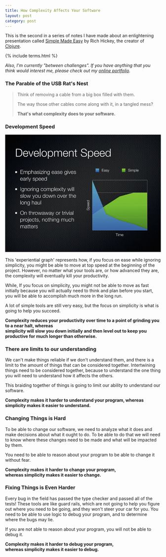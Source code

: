 ```yaml
---
title: How Complexity Affects Your Software
layout: post
category: post
---
```


This is the second in a series of notes I have made about an enlightening presentation called [Simple Made Easy](http://www.infoq.com/presentations/Simple-Made-Easy) by Rich Hickey, the creator of [Clojure](http://en.wikipedia.org/wiki/Clojure).

{% include terms.html %}

_Also, I'm currently "between challenges". 
If you have anything that you think would interest me,
please check out my [online portfolio](/portfolio)._

### The Parable of the USB Rat's Nest

<blockquote>
<p>Think of removing a cable from a big box filled with them.</p>
<p>The way those other cables come along with it, in a tangled mess?</p>
<p><strong>That's what complexity does to your software.</strong></p>
</blockquote>

### Development Speed

<div class='img-wrapper'>
   <a href='http://www.slideshare.net/evandrix/simple-made-easy'><img alt='simple made easy - development speed' src='/img/simple.easy.speed.png' /></a>
</div>

This 'experiential graph' represents how, if you focus on ease while ignoring simplicity, you might be able to move at top speed at the beginning of the project.
However, no matter what your tools are, or how advanced they are, the complexity will eventually kill your productivity.

While, If you focus on simplicity, you might not be able to move as fast initially because you will actually need to think
and plan before you start, you will be able to accomplish much more in the long run.

A lot of simple tools are still very easy, but the focus on simplicity is what is going to help you succeed.

__Complexity reduces your productivity over time to a point of grinding you to a near halt, whereas  
simplicity will slow you down initially and then level out to keep you productive for much longer than otherwise.__

### There are limits to our understanding

We can't make things reliable if we don't understand them, and there is a limit to the amount of things that can be considered together.
Intertwining things need to be considered together, because to understand the one thing you will need to understand how it affects the
others.

This braiding together of things is going to limit our ability to understand our software.

__Complexity makes it harder to understand your program, 
whereas simplicity makes it easier to understand.__

### Changing Things is Hard

To be able to change our software, we need to analyze what it does and make decisions about what it ought to do.
To be able to do that we will need to know where these changes need to be made and what will be impacted by them.

You need to be able to reason about your program to be able to change it without fear.

__Complexity makes it harder to change your program,  
whereas simplicity makes it easier to change.__

### Fixing Things is Even Harder

Every bug in the field has passed the type checker and passed all of the tests! These tools are like guard
rails, which are not going to help you figure out where you need to be going, and they won't steer your car
for you. You need to be able to use logic to debug your program, and to determine where the bugs may lie.

If you are not able to reason about your program, you will not be able to debug it.

__Complexity makes it harder to debug your program,  
whereas simplicity makes it easier to debug.__


